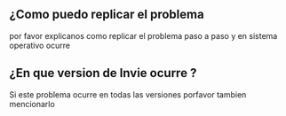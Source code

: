 ## ¿Como puedo replicar el problema 
por favor explicanos como replicar el problema  paso a paso y en sistema operativo ocurre
## ¿En que version de Invie ocurre ?
Si este problema ocurre en todas las versiones porfavor tambien mencionarlo
